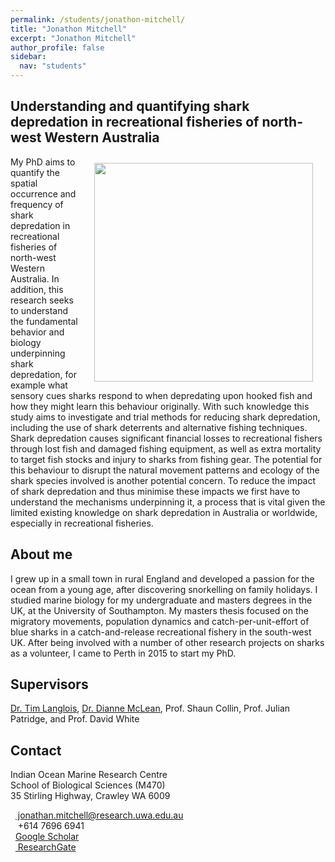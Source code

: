 ```yaml
---
permalink: /students/jonathon-mitchell/
title: "Jonathon Mitchell"
excerpt: "Jonathon Mitchell"
author_profile: false
sidebar:
  nav: "students"
---
```

## Understanding and quantifying shark depredation in recreational fisheries of north-west Western Australia 
<img class="philprofile" src='/images/Jon_WS.jpg' align='right' width="350" hspace="20" vspace="10">
My PhD aims to quantify the spatial occurrence and frequency of shark depredation in recreational fisheries of north-west Western Australia. In addition, this research seeks to understand the fundamental behavior and biology underpinning shark depredation, for example what sensory cues sharks respond to when depredating upon hooked fish and how they might learn this behaviour originally. With such knowledge this study aims to investigate and trial methods for reducing shark depredation, including the use of shark deterrents and alternative fishing techniques. Shark depredation causes significant financial losses to recreational fishers through lost fish and damaged fishing equipment, as well as extra mortality to target fish stocks and injury to sharks from fishing gear. The potential for this behaviour to disrupt the natural movement patterns and ecology of the shark species involved is another potential concern. To reduce the impact of shark depredation and thus minimise these impacts we first have to understand the mechanisms underpinning it, a process that is vital given the limited existing knowledge on shark depredation in Australia or worldwide, especially in recreational fisheries. 

## About me
I grew up in a small town in rural England and developed a passion for the ocean from a young age, after discovering snorkelling on family holidays. I studied marine biology for my undergraduate and masters degrees in the UK, at the University of Southampton. My masters thesis focused on the migratory movements, population dynamics and catch-per-unit-effort of blue sharks in a catch-and-release recreational fishery in the south-west UK. After being involved with a number of other research projects on sharks as a volunteer, I came to Perth in 2015 to start my PhD. 

## Supervisors
[Dr. Tim Langlois](https://uwamegfisheries.github.io/researchers/tim-langlois/ "Tim Langlois"), [Dr. Dianne McLean](https://uwamegfisheries.github.io/researchers/dianne-mclean/ "Dianne McLean"), Prof. Shaun Collin, Prof. Julian Patridge, and Prof. David White

## Contact
<p class="address"><i class="far fa-building"></i> Indian Ocean Marine Research Centre <br>
School of Biological Sciences (M470)<br>
35 Stirling Highway, Crawley WA 6009</p>

<p class="phoneemail"><i class="far fa-envelope-open"></i>&nbsp;&nbsp;<a href="mailto:jonathan.mitchell@research.uwa.edu.au"> jonathan.mitchell@research.uwa.edu.au</a><br>
<i class="fas fa-phone"></i>&nbsp;&nbsp; +614 7696 6941<br>
<i class="fas fa-graduation-cap"></i>&nbsp;&nbsp;<a href="https://scholar.google.com.au/citations?user=R5h5BUkAAAAJ&hl=en">Google Scholar</a><br>
<i class="fab fa-researchgate"></i>&nbsp;&nbsp;<a href="https://www.researchgate.net/profile/Jonathan_Mitchell8"> ResearchGate</a><br>

